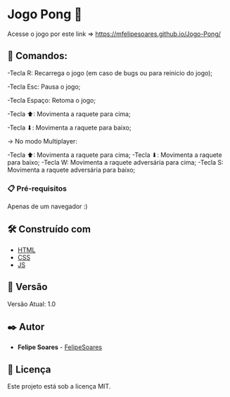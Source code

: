 # Jogo Pong 🏓️

Acesse o jogo por este link => https://mfelipesoares.github.io/Jogo-Pong/

## 🚀 Comandos:

   -Tecla R: Recarrega o jogo (em caso de bugs ou para reinicio do jogo);

   -Tecla Esc: Pausa o jogo;

   -Tecla Espaço: Retoma o jogo;

   -Tecla ⬆: Movimenta a raquete para cima;

   -Tecla ⬇: Movimenta a raquete para baixo;

-> No modo Multiplayer:

   -Tecla ⬆: Movimenta a raquete para cima;
   -Tecla ⬇: Movimenta a raquete para baixo;
   -Tecla W: Movimenta a raquete adversária para cima;
   -Tecla S: Movimenta a raquete adversária para baixo;

### 📋 Pré-requisitos

Apenas de um navegador :) 


## 🛠️ Construído com

* [HTML](https://developer.mozilla.org/pt-BR/docs/Web/HTML)
* [CSS](https://developer.mozilla.org/pt-BR/docs/Web/CSS)
* [JS](https://developer.mozilla.org/pt-BR/docs/Web/JavaScript)


## 📌 Versão

Versão Atual: 1.0

## ✒️ Autor

* **Felipe Soares** - [FelipeSoares](https://github.com/mfelipesoares)

## 📄 Licença

Este projeto está sob a licença MIT.
